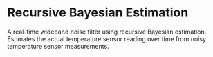 Recursive Bayesian Estimation
=============================

A real-time wideband noise filter using recursive Bayesian estimation.  
Estimates the actual temperature sensor reading over time from noisy temperature sensor measurements.  
